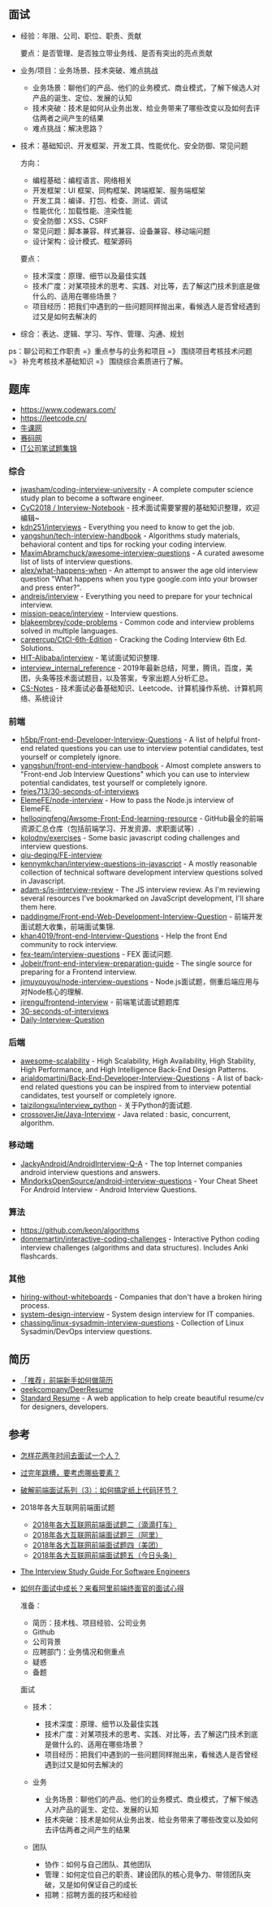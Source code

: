 ## 面试

- 经验：年限、公司、职位、职责、贡献

    要点：是否管理、是否独立带业务线、是否有突出的亮点贡献

- 业务/项目：业务场景、技术突破、难点挑战

    - 业务场景：聊他们的产品、他们的业务模式、商业模式，了解下候选人对产品的诞生、定位、发展的认知
    - 技术突破：技术是如何从业务出发、给业务带来了哪些改变以及如何去评估两者之间产生的结果
    - 难点挑战：解决思路？

- 技术：基础知识、开发框架、开发工具、性能优化、安全防御、常见问题

    方向：

    - 编程基础：编程语言、网络相关
    - 开发框架：UI 框架、同构框架、跨端框架、服务端框架
    - 开发工具：编译、打包、检查、测试、调试
    - 性能优化：加载性能、渲染性能
    - 安全防御：XSS、CSRF
    - 常见问题：脚本兼容、样式兼容、设备兼容、移动端问题
    - 设计架构：设计模式、框架源码

    要点：

    - 技术深度：原理、细节以及最佳实践
    - 技术广度：对某项技术的思考、实践、对比等，去了解这门技术到底是做什么的、适用在哪些场景？
    - 项目经历：把我们中遇到的一些问题同样抛出来，看候选人是否曾经遇到过又是如何去解决的

- 综合：表达、逻辑、学习、写作、管理、沟通、规划

ps：聊公司和工作职责 =》重点参与的业务和项目 =》 围绕项目考核技术问题 =》 补充考核技术基础知识 =》 围绕综合素质进行了解。

## 题库

- https://www.codewars.com/
- https://leetcode.cn/
- [牛课网](https://www.nowcoder.com/)
- [赛码网](https://www.acmcoder.com/#/practice/company)
- [IT公司笔试题集锦](https://blog.csdn.net/column/details/offer.html)

### 综合

- [jwasham/coding-interview-university](https://github.com/jwasham/coding-interview-university) - A complete computer science study plan to become a software engineer.
- [CyC2018 / Interview-Notebook](https://github.com/CyC2018/Interview-Notebook) - 技术面试需要掌握的基础知识整理，欢迎编辑~
- [kdn251/interviews](https://github.com/kdn251/interviews) - Everything you need to know to get the job.
- [yangshun/tech-interview-handbook](https://github.com/yangshun/tech-interview-handbook) - Algorithms study materials, behavioral content and tips for rocking your coding interview.
- [MaximAbramchuck/awesome-interview-questions](https://github.com/MaximAbramchuck/awesome-interview-questions) - A curated awesome list of lists of interview questions.
- [alex/what-happens-when](https://github.com/alex/what-happens-when) - An attempt to answer the age old interview question "What happens when you type google.com into your browser and press enter?".
- [andreis/interview](https://github.com/andreis/interview) - Everything you need to prepare for your technical interview.
- [mission-peace/interview](https://github.com/mission-peace/interview) - Interview questions.
- [blakeembrey/code-problems](https://github.com/blakeembrey/code-problems) - Common code and interview problems solved in multiple languages.
- [careercup/CtCI-6th-Edition](https://github.com/careercup/CtCI-6th-Edition) - Cracking the Coding Interview 6th Ed. Solutions.
- [HIT-Alibaba/interview](https://github.com/HIT-Alibaba/interview) - 笔试面试知识整理.
- [interview_internal_reference](https://github.com/0voice/interview_internal_reference) - 2019年最新总结，阿里，腾讯，百度，美团，头条等技术面试题目，以及答案，专家出题人分析汇总。
- [CS-Notes](https://github.com/CyC2018/CS-Notes) - 技术面试必备基础知识、Leetcode、计算机操作系统、计算机网络、系统设计

### 前端

- [h5bp/Front-end-Developer-Interview-Questions](https://github.com/h5bp/Front-end-Developer-Interview-Questions) - A list of helpful front-end related questions you can use to interview potential candidates, test yourself or completely ignore.
- [yangshun/front-end-interview-handbook](https://github.com/yangshun/front-end-interview-handbook) - Almost complete answers to "Front-end Job Interview Questions" which you can use to interview potential candidates, test yourself or completely ignore.
- [fejes713/30-seconds-of-interviews](https://github.com/fejes713/30-seconds-of-interviews)
- [ElemeFE/node-interview](https://github.com/ElemeFE/node-interview) - How to pass the Node.js interview of ElemeFE.
- [helloqingfeng/Awsome-Front-End-learning-resource](https://github.com/helloqingfeng/Awsome-Front-End-learning-resource) - GitHub最全的前端资源汇总仓库（包括前端学习、开发资源、求职面试等）.
- [kolodny/exercises](https://github.com/kolodny/exercises) - Some basic javascript coding challenges and interview questions.
- [qiu-deqing/FE-interview](https://github.com/qiu-deqing/FE-interview)
- [kennymkchan/interview-questions-in-javascript](https://github.com/kennymkchan/interview-questions-in-javascript) - A mostly reasonable collection of technical software development interview questions solved in Javascript.
- [adam-s/js-interview-review](https://github.com/adam-s/js-interview-review) - The JS interview review. As I'm reviewing several resources I've bookmarked on JavaScript development, I'll share them here.
- [paddingme/Front-end-Web-Development-Interview-Question](https://github.com/paddingme/Front-end-Web-Development-Interview-Question) - 前端开发面试题大收集，前端面试集锦.
- [khan4019/front-end-Interview-Questions](https://github.com/khan4019/front-end-Interview-Questions) - Help the front End community to rock interview.
- [fex-team/interview-questions](https://github.com/fex-team/interview-questions) - FEX 面试问题.
- [Jobeir/front-end-interview-preparation-guide](https://github.com/Jobeir/front-end-interview-preparation-guide) - The single source for preparing for a Frontend interview.
- [jimuyouyou/node-interview-questions](https://github.com/jimuyouyou/node-interview-questions) - Node.js面试题，侧重后端应用与对Node核心的理解.
- [jirengu/frontend-interview](https://github.com/jirengu/frontend-interview) - 前端笔试面试题题库
- [30-seconds-of-interviews](https://github.com/30-seconds/30-seconds-of-interviews)
- [Daily-Interview-Question](https://github.com/Advanced-Frontend/Daily-Interview-Question)

### 后端

- [awesome-scalability](https://github.com/binhnguyennus/awesome-scalability) - High Scalability, High Availability, High Stability, High Performance, and High Intelligence Back-End Design Patterns.
- [arialdomartini/Back-End-Developer-Interview-Questions](https://github.com/arialdomartini/Back-End-Developer-Interview-Questions) - A list of back-end related questions you can be inspired from to interview potential candidates, test yourself or completely ignore.
- [taizilongxu/interview_python](https://github.com/taizilongxu/interview_python) - 关于Python的面试题.
- [crossoverJie/Java-Interview](https://github.com/crossoverJie/Java-Interview) - Java related : basic, concurrent, algorithm.

### 移动端

- [JackyAndroid/AndroidInterview-Q-A](https://github.com/JackyAndroid/AndroidInterview-Q-A) - The top Internet companies android interview questions and answers.
- [MindorksOpenSource/android-interview-questions](https://github.com/MindorksOpenSource/android-interview-questions) - Your Cheat Sheet For Android Interview - Android Interview Questions.

### 算法

- https://github.com/keon/algorithms
- [donnemartin/interactive-coding-challenges](https://github.com/donnemartin/interactive-coding-challenges) - Interactive Python coding interview challenges (algorithms and data structures). Includes Anki flashcards.

### 其他

- [hiring-without-whiteboards](https://github.com/poteto/hiring-without-whiteboards) - Companies that don't have a broken hiring process.
- [system-design-interview](https://github.com/checkcheckzz/system-design-interview) - System design interview for IT companies.
- [chassing/linux-sysadmin-interview-questions](https://github.com/chassing/linux-sysadmin-interview-questions) - Collection of Linux Sysadmin/DevOps interview questions.

## 简历

- [「推荐」前端新手如何做简历](https://zhuanlan.zhihu.com/p/23105699)
- [geekcompany/DeerResume](https://github.com/geekcompany/DeerResume)
- [Standard Resume](https://standardresume.co/?ref=usniemvuilaptrinh) - A web application to help create beautiful resume/cv for designers, developers.


## 参考

- [怎样花两年时间去面试一个人？](https://mp.weixin.qq.com/s?__biz=MjM5ODIzNDQ3Mw==&amp;mid=2649967341&amp;idx=1&amp;sn=e23064e6a95385141b57449c98cc80e2&amp;chksm=beca3aeb89bdb3fda2e5075b986170cf189c9f76e9e1c9dcce5798ac815b3fc4761c529402a5&amp;mpshare=1&amp;scene=24&amp;srcid=07026xj7NPo0eI2IG7CCxYc2&amp;key=e0f557c9f11)
- [过完年跳槽，要考虑哪些要素？](https://mp.weixin.qq.com/s?__biz=MjM5MDE0Mjc4MA==&mid=2651001469&idx=2&sn=2d2afca1948ec0b98a80607ed47fc4a2&chksm=bdbeea2e8ac96338fddf7a13ea264d09ce86ed2329f6da997b2226772c4450ccaa1d2383a39b&mpshare=1&scene=23&srcid=0306Pltsg33pNzkoC17EhP3x#rd)
- [破解前端面试系列（3）：如何搞定纸上代码环节？](https://zhuanlan.zhihu.com/p/27172276)
- 2018年各大互联网前端面试题

    - [2018年各大互联网前端面试题二（滴滴打车）](https://cloud.tencent.com/developer/article/1141314)
    - [2018年各大互联网前端面试题三（阿里）](https://cloud.tencent.com/developer/article/1140258)
    - [2018年各大互联网前端面试题四（美团）](https://cloud.tencent.com/developer/article/1140264)
    - [2018年各大互联网前端面试题五（今日头条）](https://cloud.tencent.com/developer/article/1140218)

- [The Interview Study Guide For Software Engineers](https://dev.to/seattledataguy/the-interview-study-guide-for-software-engineers-764)
- [如何在面试中成长？来看阿里前端终面官的面试心得](https://mp.weixin.qq.com/s/s5JRsPctD2-lMeYLH_Z7UA)

    准备：

    - 简历：技术栈、项目经验、公司业务
    - Github
    - 公司背景
    - 应聘部门：业务情况和侧重点
    - 疑惑
    - 备题

    面试

    - 技术：

        - 技术深度：原理、细节以及最佳实践
        - 技术广度：对某项技术的思考、实践、对比等，去了解这门技术到底是做什么的、适用在哪些场景？
        - 项目经历：把我们中遇到的一些问题同样抛出来，看候选人是否曾经遇到过又是如何去解决的

    - 业务

        - 业务场景：聊他们的产品、他们的业务模式、商业模式，了解下候选人对产品的诞生、定位、发展的认知
        - 技术突破：技术是如何从业务出发、给业务带来了哪些改变以及如何去评估两者之间产生的结果

    - 团队

        - 协作：如何与自己团队、其他团队
        - 管理：如何定位自己的职责、建设团队的核心竞争力、带领团队突破，又是如何保证自己的成长
        - 招聘：招聘方面的技巧和经验

